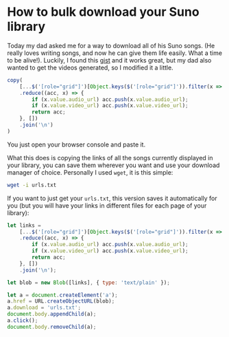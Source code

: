 # How to bulk download your Suno library
Today my dad asked me for a way to download all of his Suno songs. (He really loves writing songs, and now he can give them life easily. What a time to be alive!).
Luckily, I found this [gist](https://gist.github.com/FGRibreau/420b5da7289969e5746298356a49423c) and it works great, but my dad also wanted to get the videos generated, so I modified it a little.
```javascript
copy(
    [...$('[role="grid"]')[Object.keys($('[role="grid"]')).filter(x => x.startsWith('__reactProps'))[0]].children[0].props.values[0][1].collection]
    .reduce((acc, x) => {
        if (x.value.audio_url) acc.push(x.value.audio_url);
        if (x.value.video_url) acc.push(x.value.video_url);
        return acc;
    }, [])
    .join('\n')
)
```
You just open your browser console and paste it.

What this does is copying the links of all the songs currently displayed in your library, you can save them wherever you want and use your download manager of choice.
Personally I used `wget`, it is this simple:
```bash
wget -i urls.txt
```
If you want to just get your `urls.txt`, this version saves it automatically for you (but you will have your links in different files for each page of your library):
```javascript
let links =
    [...$('[role="grid"]')[Object.keys($('[role="grid"]')).filter(x => x.startsWith('__reactProps'))[0]].children[0].props.values[0][1].collection]
    .reduce((acc, x) => {
        if (x.value.audio_url) acc.push(x.value.audio_url);
        if (x.value.video_url) acc.push(x.value.video_url);
        return acc;
    }, [])
    .join('\n');

let blob = new Blob([links], { type: 'text/plain' });

let a = document.createElement('a');
a.href = URL.createObjectURL(blob);
a.download = 'urls.txt';
document.body.appendChild(a);
a.click();
document.body.removeChild(a);
```
